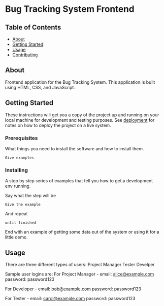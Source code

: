# Bug Tracking System Frontend

## Table of Contents

- [About](#about)
- [Getting Started](#getting_started)
- [Usage](#usage)
- [Contributing](../CONTRIBUTING.md)

## About <a name = "about"></a>

Frontend application for the Bug Tracking System. This application is built using HTML, CSS, and JavaScript. 

## Getting Started <a name = "getting_started"></a>

These instructions will get you a copy of the project up and running on your local machine for development and testing purposes. See [deployment](#deployment) for notes on how to deploy the project on a live system.

### Prerequisites

What things you need to install the software and how to install them.

```
Give examples
```

### Installing

A step by step series of examples that tell you how to get a development env running.

Say what the step will be

```
Give the example
```

And repeat

```
until finished
```

End with an example of getting some data out of the system or using it for a little demo.

## Usage <a name = "usage"></a>

There are three different types of users:
Project Manager
Tester
Develper

Sample user logins are: 
For Project Manager - 
     email: alice@example.com
     password: password123
     
For Developer - 
     email: bob@example.com
     password: password123
     
For Tester - 
     email: carol@example.com
     password: password123
